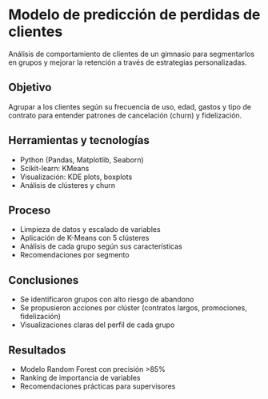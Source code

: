# Modelo de predicción de perdidas de clientes

Análisis de comportamiento de clientes de un gimnasio para segmentarlos en grupos y mejorar la retención a través de estrategias personalizadas.

## Objetivo
Agrupar a los clientes según su frecuencia de uso, edad, gastos y tipo de contrato para entender patrones de cancelación (churn) y fidelización.

## Herramientas y tecnologías
- Python (Pandas, Matplotlib, Seaborn)
- Scikit-learn: KMeans
- Visualización: KDE plots, boxplots
- Análisis de clústeres y churn

## Proceso
- Limpieza de datos y escalado de variables
- Aplicación de K-Means con 5 clústeres
- Análisis de cada grupo según sus características
- Recomendaciones por segmento

## Conclusiones
- Se identificaron grupos con alto riesgo de abandono
- Se propusieron acciones por clúster (contratos largos, promociones, fidelización)
- Visualizaciones claras del perfil de cada grupo

## Resultados
- Modelo Random Forest con precisión >85%
- Ranking de importancia de variables
- Recomendaciones prácticas para supervisores
